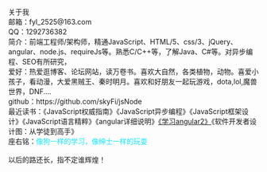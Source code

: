 <div class="about">关于我</div>
<div class="control"><span id="control-lable">邮箱：</span><span>fyl_2525@163.com</span></div>
<div class="control"><span id="control-lable">QQ：</span><span>1292736382</span></div>
<div class="control"><span id="control-lable">简介：</span><span>前端工程师/架构师，精通<span class="tag">JavaScript</span>、<span class="tag">HTML/5</span>、<span class="tag">css/3</span>、<span class="tag">jQuery</span>、<span class="tag">angular</span>、<span class="tag">node.js</span>、<span class="tag">requireJs</span>等。熟悉<span class="tag">C/C++</span>等，了解<span class="tag">Java</span>、<span class="tag">C#</span>等。对异步编程、SEO有所研究，</span></div>
<div class="control"><span id="control-lable">爱好：</span><span>热爱逛博客、论坛网站，读万卷书。喜欢大自然，各类植物，动物。喜爱小孩子，看动漫，大爱黑贼王、秦时明月。喜欢和好朋友一起玩游戏，dota,lol,魔兽世界，DNF....</span></div>
<div class="control"><span id="control-lable">github：</span><span>https://github.com/skyFi/jsNode</span></div>
<div class="control"><span id="control-lable">最近读书：</span><span class="tag">《JavaScript权威指南》</span><span class="tag">《JavaScript异步编程》</span><span class="tag">《JavaScript框架设计》</span><span class="tag">《JavaScript语言精粹》</span><span class="tag">《angular详细说明》</span><span class="tag"><a class="tag" href="https://github.com/kittencup/angular2-learning-cn" target="_blank">《学习angular2》</a></span><span class="tag">《软件开发者设计图：从学徒到高手》</span></div>
<div class="control"><span id="control-lable">座右铭：</span><span style="color: #11E7FB;font-family:STKaiti;">像狗一样的学习，像绅士一样的玩耍</span></div>
<br>
<div>以后的路还长，指不定谁辉煌！</div>



